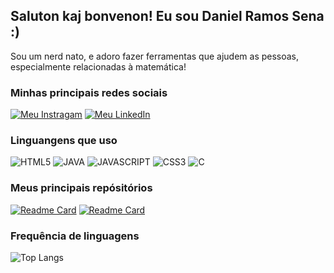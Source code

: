 ## Saluton kaj bonvenon! Eu sou Daniel Ramos Sena :)


Sou um nerd nato, e adoro fazer ferramentas que ajudem as pessoas, especialmente relacionadas à matemática!


### Minhas principais redes sociais
[![Meu Instragam](https://img.shields.io/badge/Instagram-E4405F?style=for-the-badge&logo=instagram&logoColor=white)](https://www.instagram.com/odanielrsena/)
[![Meu LinkedIn](https://img.shields.io/badge/LinkedIn-0077B5?style=for-the-badge&logo=linkedin&logoColor=white)](https://www.linkedin.com/in/daniel-ramos-sena-84226724a/)


### Linguangens que uso
<div>
	<img src="https://img.shields.io/badge/HTML5-E34F26?style=for-the-badge&logo=html5&logoColor=white" alt="HTML5">
	<img src="https://img.shields.io/badge/Java-ED8B00?style=for-the-badge&logo=openjdk&logoColor=white" alt="JAVA">
	<img src="https://img.shields.io/badge/JavaScript-F7DF1E?style=for-the-badge&logo=javascript&logoColor=white" alt="JAVASCRIPT">
	<img src="https://img.shields.io/badge/CSS3-1572B6?style=for-the-badge&logo=css3&logoColor=white" alt="CSS3">
	<img src="https://img.shields.io/badge/C-00599C?style=for-the-badge&logo=c&logoColor=white)https://img.shields.io/badge/C-00599C?style=for-the-badge&logo=c&logoColor=white" alt="C"> 
</div>


### Meus principais repósitórios

[![Readme Card](https://github-readme-stats.vercel.app/api/pin/?username=DanielRSena&repo=Projetos-da-faculdade&theme=dark)](https://github.com/DanielRSena/Projetos-da-faculdade)
[![Readme Card](https://github-readme-stats.vercel.app/api/pin/?username=DanielRSena&repo=AjudaMath&theme=dark)](https://github.com/DanielRSena/AjudaMath)


### Frequência de linguagens

![Top Langs](https://github-readme-stats.vercel.app/api/top-langs/?username=DanielRSena&layout=pie&theme=dark)




